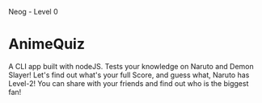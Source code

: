 Neog - Level 0

# AnimeQuiz
A CLI app built with nodeJS. Tests your knowledge on Naruto and Demon Slayer! Let's find out what's your full Score, and guess what, Naruto has Level-2! You can share with your friends and find out who is the biggest fan!

